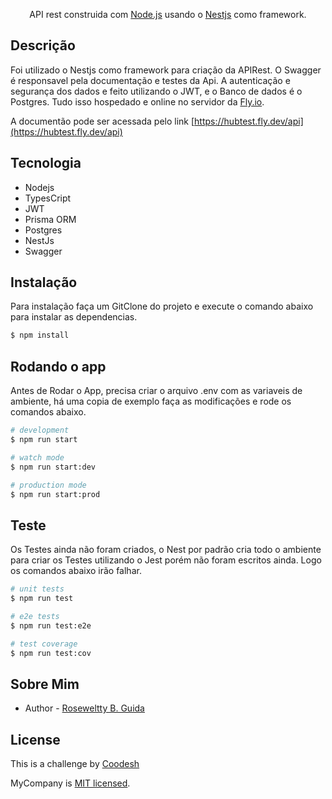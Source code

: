 



  <p align="center">API rest construida com <a href="http://nodejs.org" target="_blank">Node.js</a> usando o <a href="https://github.com/nestjs/nest" target="_blank">Nestjs</a> como framework.</p>
    <p align="center">


## Descrição
Foi utilizado o Nestjs como framework para criação da APIRest. O Swagger é responsavel pela documentação e testes da Api. A autenticação e segurança dos dados e feito utilizando o JWT, e o Banco de dados é o Postgres. Tudo isso hospedado e online no servidor da [Fly.io](https://fly.io/).

A documentão pode ser acessada pelo link [https://hubtest.fly.dev/api](https://hubtest.fly.dev/api)

## Tecnologia
- Nodejs
- TypesCript
- JWT
- Prisma ORM
- Postgres
- NestJs
- Swagger

## Instalação

Para instalação faça um GitClone do projeto e execute o comando abaixo para instalar as dependencias.

```bash
$ npm install
```

## Rodando o app

Antes de Rodar o App, precisa criar o arquivo .env com as variaveis de ambiente, há uma copia de exemplo faça as modificações e rode os comandos abaixo.

```bash
# development
$ npm run start

# watch mode
$ npm run start:dev

# production mode
$ npm run start:prod
```

## Teste

Os Testes ainda não foram criados, o Nest por padrão cria todo o ambiente para criar os Testes utilizando o Jest porém não foram escritos ainda. Logo os comandos abaixo irão falhar.

```bash
# unit tests
$ npm run test

# e2e tests
$ npm run test:e2e

# test coverage
$ npm run test:cov
```

## Sobre Mim

- Author - [Roseweltty B. Guida](https://linktr.ee/rbgsolucoes)

## License
This is a challenge by [Coodesh](https://coodesh.com/)
  
MyCompany is [MIT licensed](LICENSE).
